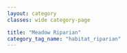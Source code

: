 ```yaml
---
layout: category
classes: wide category-page

title: "Meadow Riparian"
category_tag_name: "habitat_riparian"
---
```


